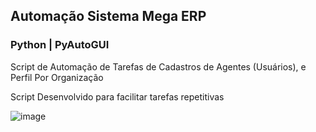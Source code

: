 
## Automação Sistema Mega ERP 
### Python | PyAutoGUI

Script de Automação de Tarefas de Cadastros de Agentes (Usuários), e Perfil Por Organização


Script Desenvolvido para facilitar tarefas repetitivas

![image](https://github.com/user-attachments/assets/520c3352-948d-429b-87a3-b89de2a3c4a8)



